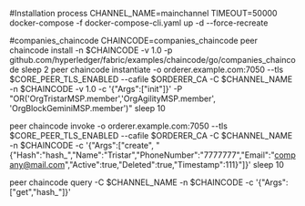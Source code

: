 #Installation process
CHANNEL_NAME=mainchannel TIMEOUT=50000 docker-compose -f docker-compose-cli.yaml up -d --force-recreate

#companies_chaincode
CHAINCODE=companies_chaincode
peer chaincode install -n $CHAINCODE -v 1.0 -p github.com/hyperledger/fabric/examples/chaincode/go/companies_chaincode
sleep 2
peer chaincode instantiate -o orderer.example.com:7050 --tls $CORE_PEER_TLS_ENABLED --cafile $ORDERER_CA -C $CHANNEL_NAME -n $CHAINCODE -v 1.0 -c '{"Args":["init"]}' -P "OR('OrgTristarMSP.member','OrgAgilityMSP.member', 'OrgBlockGeminiMSP.member')"
sleep 10

peer chaincode invoke -o orderer.example.com:7050  --tls $CORE_PEER_TLS_ENABLED --cafile $ORDERER_CA -C $CHANNEL_NAME -n $CHAINCODE -c '{"Args":["create", "{\"Hash\":\"hash_\",\"Name\":\"Tristar\",\"PhoneNumber\":\"7777777\",\"Email\":\"company@mail.com\",\"Active\":true,\"Deleted\":true,\"Timestamp\":111}"]}'
sleep 10

peer chaincode query -C $CHANNEL_NAME -n $CHAINCODE -c '{"Args":["get","hash_"]}'
